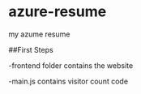 # azure-resume
my azume resume


##First Steps


-frontend folder contains the website 

-main.js contains visitor count code

